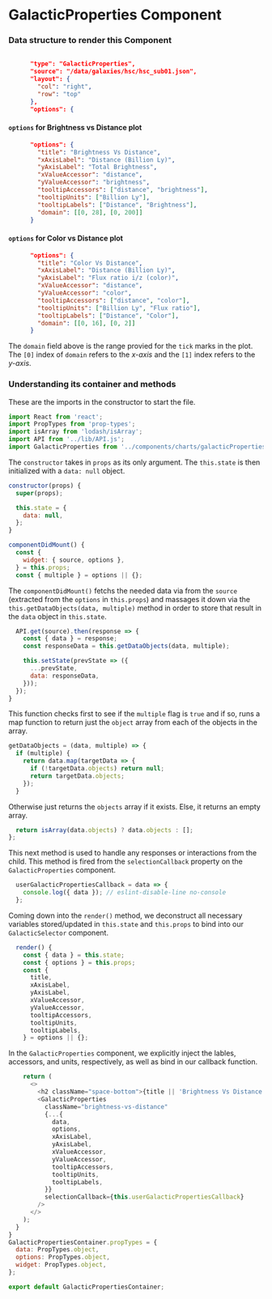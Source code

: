 # GalacticProperties Component

### Data structure to render this Component
```json

      "type": "GalacticProperties",
      "source": "/data/galaxies/hsc/hsc_sub01.json",
      "layout": {
        "col": "right",
        "row": "top"
      },
      "options": {
```

#### `options` for **Brightness vs Distance** plot
```json
      "options": {
        "title": "Brightness Vs Distance",
        "xAxisLabel": "Distance (Billion Ly)",
        "yAxisLabel": "Total Brightness",
        "xValueAccessor": "distance",
        "yValueAccessor": "brightness",
        "tooltipAccessors": ["distance", "brightness"],
        "tooltipUnits": ["Billion Ly"],
        "tooltipLabels": ["Distance", "Brightness"],
        "domain": [[0, 28], [0, 200]]
      }
```

#### `options` for **Color vs Distance** plot
```json
      "options": {
        "title": "Color Vs Distance",
        "xAxisLabel": "Distance (Billion Ly)",
        "yAxisLabel": "Flux ratio i/z (color)",
        "xValueAccessor": "distance",
        "yValueAccessor": "color",
        "tooltipAccessors": ["distance", "color"],
        "tooltipUnits": ["Billion Ly", "Flux ratio"],
        "tooltipLabels": ["Distance", "Color"],
        "domain": [[0, 16], [0, 2]]
      }
```
The `domain` field above is the range provied for the `tick` marks in the plot. The `[0]` index of `domain` refers to the *x-axis* and the `[1]`  index refers to the *y-axis*.

### Understanding its container and methods

These are the imports in the constructor to start the file.
```javascript
import React from 'react';
import PropTypes from 'prop-types';
import isArray from 'lodash/isArray';
import API from '../lib/API.js';
import GalacticProperties from '../components/charts/galacticProperties/index.jsx';
```
The `constructor` takes in `props` as its only argument. The `this.state` is then initialized with a `data: null` object.
```javascript
constructor(props) {
  super(props);

  this.state = {
    data: null,
  };
}

componentDidMount() {
  const {
    widget: { source, options },
  } = this.props;
  const { multiple } = options || {};
```
The `componentDidMount()` fetchs the needed data via from the `source` (extracted from the `options` in `this.props`) and massages it down via the `this.getDataObjects(data, multiple)` method in order to store that result in the `data` object in `this.state`.
```javascript
  API.get(source).then(response => {
    const { data } = response;
    const responseData = this.getDataObjects(data, multiple);

    this.setState(prevState => ({
      ...prevState,
      data: responseData,
    }));
  });
}
```
This function checks first to see if the `multiple` flag is `true` and if so, runs a map function to return just the `object` array from each of the objects in the array. 
```javascript
getDataObjects = (data, multiple) => {
  if (multiple) {
    return data.map(targetData => {
      if (!targetData.objects) return null;
      return targetData.objects;
    });
  }
```
Otherwise just returns the `objects` array if it exists. Else, it returns an empty array.
```javascript
  return isArray(data.objects) ? data.objects : [];
};
```
This next method is used to handle any responses or interactions from the child. This method is fired from the `selectionCallback` property on the `GalacticProperties` component.
```javascript
  userGalacticPropertiesCallback = data => {
    console.log({ data }); // eslint-disable-line no-console
  };
```
Coming down into the `render()` method, we deconstruct all necessary variables stored/updated in `this.state` and `this.props` to bind into our `GalacticSelector` component.
```javascript
  render() {
    const { data } = this.state;
    const { options } = this.props;
    const {
      title,
      xAxisLabel,
      yAxisLabel,
      xValueAccessor,
      yValueAccessor,
      tooltipAccessors,
      tooltipUnits,
      tooltipLabels,
    } = options || {};

```
In the `GalacticProperties` component, we explicitly inject the lables, accessors, and units, respectively, as well as bind in our callback function.
```javascript
    return (
      <>
        <h2 className="space-bottom">{title || 'Brightness Vs Distance'}</h2>
        <GalacticProperties
          className="brightness-vs-distance"
          {...{
            data,
            options,
            xAxisLabel,
            yAxisLabel,
            xValueAccessor,
            yValueAccessor,
            tooltipAccessors,
            tooltipUnits,
            tooltipLabels,
          }}
          selectionCallback={this.userGalacticPropertiesCallback}
        />
      </>
    );
  }
}
GalacticPropertiesContainer.propTypes = {
  data: PropTypes.object,
  options: PropTypes.object,
  widget: PropTypes.object,
};

export default GalacticPropertiesContainer;
```